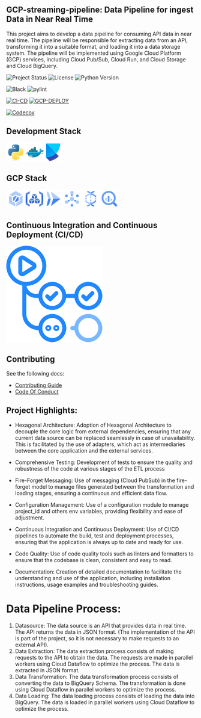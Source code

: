 ## GCP-streaming-pipeline: Data Pipeline for ingest Data in Near Real Time

This project aims to develop a data pipeline for consuming API data in near real time.
The pipeline will be responsible for extracting data from an API, transforming it into a suitable format, and loading it into a data storage system.
The pipeline will be implemented using Google Cloud Platform (GCP) services, including Cloud Pub/Sub, Cloud Run, and Cloud Storage and Cloud BigQuery.

![Project Status](https://img.shields.io/badge/status-development-yellow?style=for-the-badge&logo=github)
![License](https://img.shields.io/badge/license-MIT-blue?style=for-the-badge&logo=mit)
![Python Version](https://img.shields.io/badge/python-3.9-blue?style=for-the-badge&logo=python)

![Black](https://img.shields.io/badge/code%20style-black-000000.svg?style=for-the-badge&logo=python)
![pylint](https://img.shields.io/badge/pylint-10.00-green?style=for-the-badge&logo=python)

[![CI-CD](https://img.shields.io/github/actions/workflow/status/IvanildoBarauna/GCP-streaming-pipeline/CI-CD.yaml?&style=for-the-badge&logo=githubactions&cacheSeconds=60&label=CI-CD)](https://github.com/IvanildoBarauna/GCP-streaming-pipeline/actions/workflows/CI-CD.yml)
[![GCP-DEPLOY](https://img.shields.io/github/actions/workflow/status/IvanildoBarauna/GCP-streaming-pipeline/deploy-cloud-run.yaml?&style=for-the-badge&logo=githubactions&cacheSeconds=60&label=DOCKER-DEPLOY)](https://github.com/IvanildoBarauna/GCP-streaming-pipeline/actions/workflows/deploy-cloud-run.yaml)

[![Codecov](https://img.shields.io/codecov/c/github/IvanildoBarauna/GCP-streaming-pipeline?style=for-the-badge&logo=codecov)](https://app.codecov.io/gh/IvanildoBarauna/GCP-streaming-pipeline)

## Development Stack

<img src="https://github.com/devicons/devicon/blob/master/icons/python/python-original.svg" Alt="Python" width="50" height="50"><img src="https://github.com/devicons/devicon/blob/master/icons/docker/docker-original.svg" Alt="Docker" width="50" height="50"><img src="https://github.com/devicons/devicon/blob/master/icons/poetry/poetry-original.svg" Alt="Poetry" width="50" height="50">

## GCP Stack
<img src="docs/icons/cloud-build.png" Alt="AR" width="50" height="50"><img src="docs/icons/artifact-registry.png" Alt="AR" width="50" height="50"><img src="docs/icons/cloud-run.png" Alt="AR" width="50" height="50"><img src="docs/icons/pubsub.png" Alt="AR" width="50" height="50"><img src="docs/icons/dataflow.png" Alt="AR" width="50" height="50"><img src="docs/icons/bigquery.png" Alt="AR" width="50" height="50">


## Continuous Integration and Continuous Deployment (CI/CD)
![Git](https://github.com/devicons/devicon/blob/master/icons/githubactions/githubactions-original.svg)


## Contributing

See the following docs:

- [Contributing Guide](https://github.com/IvanildoBarauna/GCP-streaming-pipeline/blob/main/CONTRIBUTING.md)
- [Code Of Conduct](https://github.com/IvanildoBarauna/GCP-streaming-pipeline/blob/main/CODE_OF_CONDUCT.md)

## Project Highlights:

- Hexagonal Architecture: Adoption of Hexagonal Architecture to decouple the core logic from external dependencies, ensuring that any current data source can be replaced seamlessly in case of unavailability. This is facilitated by the use of adapters, which act as intermediaries between the core application and the external services.

- Comprehensive Testing: Development of tests to ensure the quality and robustness of the code at various stages of the ETL process

- Fire-Forget Messaging: Use of messaging (Cloud PubSub) in the fire-forget model to manage files generated between the transformation and loading stages, ensuring a continuous and efficient data flow.

- Configuration Management: Use of a configuration module to manage project_id and others env variables, providing flexibility and ease of adjustment.

- Continuous Integration and Continuous Deployment: Use of CI/CD pipelines to automate the build, test and deployment processes, ensuring that the application is always up to date and ready for use.

- Code Quality: Use of code quality tools such as linters and formatters to ensure that the codebase is clean, consistent and easy to read.

- Documentation: Creation of detailed documentation to facilitate the understanding and use of the application, including installation instructions, usage examples and troubleshooting guides.


# Data Pipeline Process:

1. Datasource: The data source is an API that provides data in real time. The API returns the data in JSON format. (The implementation of the API is part of the project, so it is not necessary to make requests to an external API).
2. Data Extraction: The data extraction process consists of making requests to the API to obtain the data. The requests are made in parallel workers using Cloud Dataflow to optimize the process. The data is extracted in JSON format.
3. Data Transformation: The data transformation process consists of converting the data to BigQuery Schema. The transformation is done using Cloud Dataflow in parallel workers to optimize the process.
4. Data Loading: The data loading process consists of loading the data into BigQuery. The data is loaded in parallel workers using Cloud Dataflow to optimize the process.